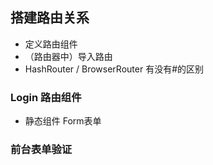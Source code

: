 ## 搭建路由关系
  + 定义路由组件
  + （路由器中）导入路由
  + HashRouter / BrowserRouter 有没有#的区别

### Login 路由组件
  + 静态组件 Form表单
### 前台表单验证